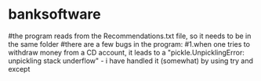 # banksoftware
#the program reads from the Recommendations.txt file, so it needs to be in the same folder
#there are a few bugs in the program:
#1.when one tries to withdraw money from a CD account, it leads to a "pickle.UnpicklingError: unpickling stack underflow" - i have handled it (somewhat) by using try and except


 
